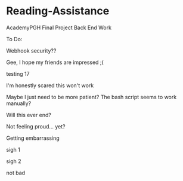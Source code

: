 # Reading-Assistance #

AcademyPGH Final Project Back End Work

To Do:

Webhook security??

Gee, I hope my friends are impressed ;(

testing 17

I'm honestly scared this won't work

Maybe I just need to be more patient? The bash script seems to work manually?

Will this ever end?

Not feeling proud... yet?

Getting embarrassing

sigh 1

sigh 2

not bad

